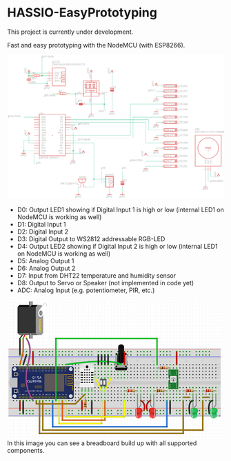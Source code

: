 # HASSIO-EasyPrototyping

This project is currently under development. 

Fast and easy prototyping with the NodeMCU (with ESP8266). 

![schematics](img/schematics.gif)

- D0: Output LED1 showing if Digital Input 1 is high or low (internal LED1 on NodeMCU is working as well)
- D1: Digital Input 1
- D2: Digital Input 2
- D3: Digital Output to WS2812 addressable RGB-LED
- D4: Output LED2 showing if Digital Input 2 is high or low (internal LED1 on NodeMCU is working as well) 
- D5: Analog Output 1
- D6: Analog Output 2
- D7: Input from DHT22 temperature and humidity sensor
- D8: Output to Servo or Speaker (not implemented in code yet)
- ADC: Analog Input (e.g. potentiometer, PIR, etc.)

![fritzing diagram](img/fritzing-diagram-breadboard.jpg)
In this image you can see a breadboard build up with all supported components.
